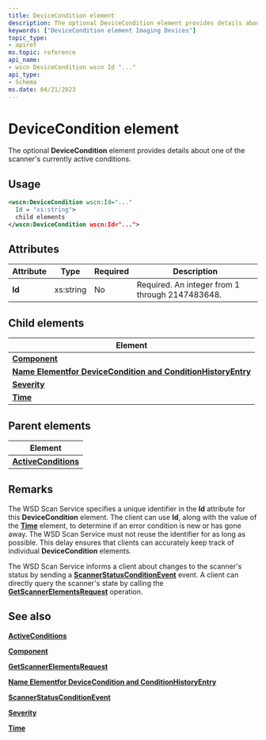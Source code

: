 ```yaml
---
title: DeviceCondition element
description: The optional DeviceCondition element provides details about one of the scanner's currently active conditions.
keywords: ["DeviceCondition element Imaging Devices"]
topic_type:
- apiref
ms.topic: reference
api_name:
- wscn DeviceCondition wscn Id "..."
api_type:
- Schema
ms.date: 04/21/2023
---
```


# DeviceCondition element

The optional **DeviceCondition** element provides details about one of the scanner's currently active conditions.

## Usage

```xml
<wscn:DeviceCondition wscn:Id="..."
  Id = "xs:string">
  child elements
</wscn:DeviceCondition wscn:Id="...">
```

## Attributes

| Attribute | Type | Required | Description |
|--|--|--|--|
| **Id** | xs:string | No | Required. An integer from 1 through 2147483648. |

## Child elements

| Element |
|--|
| [**Component**](component.md) |
| [**Name Elementfor DeviceCondition and ConditionHistoryEntry**](name-element-for-devicecondition-and-conditionhistoryentry.md) |
| [**Severity**](severity.md) |
| [**Time**](time.md) |

## Parent elements

| Element |
|--|
| [**ActiveConditions**](activeconditions.md) |

## Remarks

The WSD Scan Service specifies a unique identifier in the **Id** attribute for this **DeviceCondition** element. The client can use **Id**, along with the value of the [**Time**](time.md) element, to determine if an error condition is new or has gone away. The WSD Scan Service must not reuse the identifier for as long as possible. This delay ensures that clients can accurately keep track of individual **DeviceCondition** elements.

The WSD Scan Service informs a client about changes to the scanner's status by sending a [**ScannerStatusConditionEvent**](scannerstatusconditionevent.md) event. A client can directly query the scanner's state by calling the [**GetScannerElementsRequest**](getscannerelementsrequest.md) operation.

## See also

[**ActiveConditions**](activeconditions.md)

[**Component**](component.md)

[**GetScannerElementsRequest**](getscannerelementsrequest.md)

[**Name Elementfor DeviceCondition and ConditionHistoryEntry**](name-element-for-devicecondition-and-conditionhistoryentry.md)

[**ScannerStatusConditionEvent**](scannerstatusconditionevent.md)

[**Severity**](severity.md)

[**Time**](time.md)
